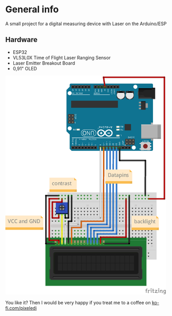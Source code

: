 # General info

A small project for a digital measuring device with Laser on the Arduino/ESP

## Hardware
- ESP32
- VL53L0X Time of Flight Laser Ranging Sensor
- Laser Emitter Breakout Board
- 0,91" OLED

<img src="https://github.com/pixelEDI/TikTok-Projects/blob/848b50383fc882c5c7a1586c5c9e1983c4bcb3bc/10_LCD/LCD_Steckplatine.png" width="500">

You like it? Then I would be very happy if you treat me to a coffee on [ko-fi.com/pixeledi](https://www.ko-fi.com/pixeledi)